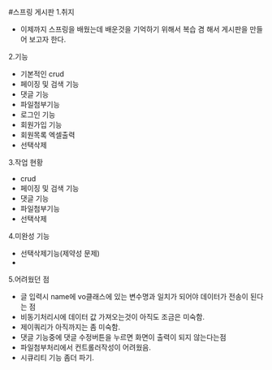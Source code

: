 #스프링 게시판
1.취지
- 이제까지 스프링을 배웠는데 배운것을 기억하기 위해서 복습 겸 해서 게시판을 만들어 보고자 한다.

2.기능
- 기본적인 crud
- 페이징 및 검색 기능 
- 댓글 기능
- 파일첨부기능
- 로그인 기능
- 회원가입 기능
- 회원목록 엑셀출력
- 선택삭제

3.작업 현황
- crud
- 페이징 및 검색 기능
- 댓글 기능
- 파일첨부기능
- 선택삭제

4.미완성 기능
- 선택삭제기능(제약성 문제)
- 
5.어려웠던 점
- 글 입력시 name에 vo클래스에 있는 변수명과 일치가 되어야 데이터가 전송이 된다는 점
- 비동기처리시에 데이터 값 가져오는것이 아직도 조금은 미숙함.
- 제이쿼리가 아직까지는 좀 미숙함.
- 댓글 기능중에 댓글 수정버튼을 누르면 화면이 출력이 되지 않는다는점
- 파일첨부처리에서 컨트롤러작성이 어려웠음.
- 시큐리티 기능 좀더 파기.